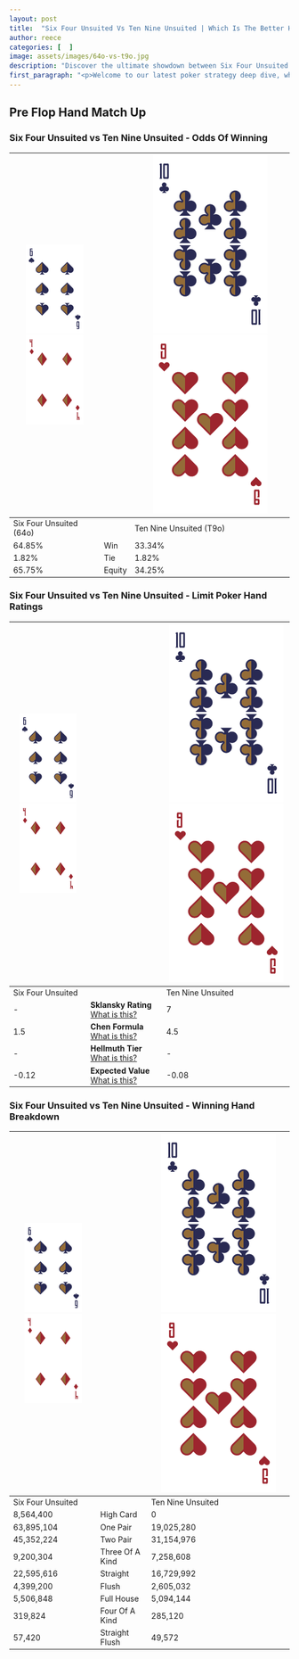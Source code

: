 ```yaml
---
layout: post
title:  "Six Four Unsuited Vs Ten Nine Unsuited | Which Is The Better Hand In Poker? A Complete Guide"
author: reece
categories: [  ]
image: assets/images/64o-vs-t9o.jpg
description: "Discover the ultimate showdown between Six Four Unsuited and Ten Nine Unsuited in poker! Uncover the odds, strategies, and scenarios where one hand triumphs over the other. Get ready to up your poker game with this thrilling analysis."
first_paragraph: "<p>Welcome to our latest poker strategy deep dive, where we're pitting two distinct hands against each other in a high-stakes showdown: Six Four Unsuited vs Ten Nine Unsuited.</p><p>In the dynamic world of poker, every decision counts, and knowing which hand holds the upper hand is key to your success at the table.</p><p>In this article, we'll dissect these two hands, explore the scenarios where one dominates the other, and equip you with the knowledge to make strategic choices that can tip the odds in your favor.</p><p>Get ready to unravel the intriguing dynamics of these poker hands and elevate your game to new heights.</p>"
---
```




[comment]: # (sp0)

## Pre Flop Hand Match Up

<div class="table hand-ratings" markdown="1"> 



### Six Four Unsuited vs Ten Nine Unsuited - Odds Of Winning


    
| ![image info](assets/images/hand1/6.png) ![image info](assets/images/hand1/4o.png) |  | ![image info](assets/images/hand2/T.png) ![image info](assets/images/hand2/9o.png) |
| -------- | -------- | -------- |
| Six Four Unsuited (64o) |  | Ten Nine Unsuited (T9o) |
| 64.85% | Win | 33.34% |
| 1.82% | Tie | 1.82% |
| 65.75% | Equity | 34.25% |




[comment]: # (sp1)



### Six Four Unsuited vs Ten Nine Unsuited - Limit Poker Hand Ratings


    
| ![image info](assets/images/hand1/6.png) ![image info](assets/images/hand1/4o.png) |  | ![image info](assets/images/hand2/T.png) ![image info](assets/images/hand2/9o.png) |
| -------- | -------- | -------- |
| Six Four Unsuited |  | Ten Nine Unsuited |
| - | **Sklansky Rating** [What is this?](/sklansky-rating-explained) | 7 |
| 1.5 | **Chen Formula** [What is this?](/chen-formula-explained) | 4.5 |
| - | **Hellmuth Tier** [What is this?](/Hellmuth-tier-explained) | - |
| -0.12 | **Expected Value** [What is this?](/expected-value-explained) | -0.08 |




[comment]: # (sp2)



### Six Four Unsuited vs Ten Nine Unsuited - Winning Hand Breakdown


    
| ![image info](assets/images/hand1/6.png) ![image info](assets/images/hand1/4o.png) |  | ![image info](assets/images/hand2/T.png) ![image info](assets/images/hand2/9o.png) |
| -------- | -------- | -------- |
| Six Four Unsuited |  | Ten Nine Unsuited |
| 8,564,400 | High Card | 0 |
| 63,895,104 | One Pair | 19,025,280 |
| 45,352,224 | Two Pair | 31,154,976 |
| 9,200,304 | Three Of A Kind | 7,258,608 |
| 22,595,616 | Straight | 16,729,992 |
| 4,399,200 | Flush | 2,605,032 |
| 5,506,848 | Full House | 5,094,144 |
| 319,824 | Four Of A Kind | 285,120 |
| 57,420 | Straight Flush | 49,572 |




[comment]: # (sp3)



</div>

[comment]: # (sp4)



[comment]: # (sp5)

